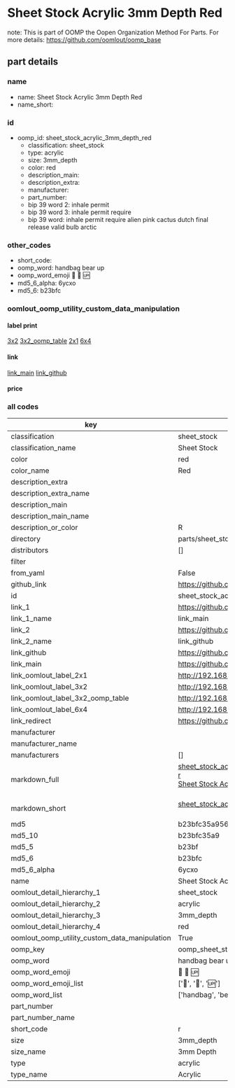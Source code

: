 # Sheet Stock Acrylic 3mm Depth Red  

note: This is part of OOMP the Oopen Organization Method For Parts. For more details: https://github.com/oomlout/oomp_base

##  part details
  







### name
* name: Sheet Stock Acrylic 3mm Depth Red
* name_short: 
### id
* oomp_id: sheet_stock_acrylic_3mm_depth_red
  * classification: sheet_stock
  * type: acrylic
  * size: 3mm_depth
  * color: red
  * description_main: 
  * description_extra: 
  * manufacturer: 
  * part_number: 
  * bip 39 word 2: inhale permit
  * bip 39 word 3: inhale permit require
  * bip 39 word: inhale permit require alien pink cactus dutch final release valid bulb arctic

### other_codes
* short_code: 
* oomp_word: handbag bear up
* oomp_word_emoji :handbag: :bear: :up:
* md5_6_alpha: 6ycxo
* md5_6: b23bfc






### oomlout_oomp_utility_custom_data_manipulation
#### label print
[3x2](http://192.168.1.245:1112/?label=oomp%206ycxo)
[3x2_oomp_table](http://192.168.1.108:1112/?label=oomp%206ycxo)
[2x1](http://192.168.1.242:1112/?label=oomp%206ycxo)
[6x4](http://192.168.1.55:1112/?label=oomp%206ycxo)    

#### link

[link_main](https://github.com/oomlout/oomlout_oomp_version_1_messy/tree/main/parts/sheet_stock_acrylic_3mm_depth_red) [link_github](https://github.com/oomlout/oomlout_oomp_version_1_messy/tree/main/parts/sheet_stock_acrylic_3mm_depth_red)                             

#### price







### all codes 
| key | value |  
| --- | --- |  
| classification | sheet_stock |  
| classification_name | Sheet Stock |  
| color | red |  
| color_name | Red |  
| description_extra |  |  
| description_extra_name |  |  
| description_main |  |  
| description_main_name |  |  
| description_or_color | R  |  
| directory | parts/sheet_stock_acrylic_3mm_depth_red |  
| distributors | [] |  
| filter |  |  
| from_yaml | False |  
| github_link | https://github.com/oomlout/oomlout_oomp_part_src/tree/main/parts/sheet_stock_acrylic_3mm_depth_red |  
| id | sheet_stock_acrylic_3mm_depth_red |  
| link_1 | https://github.com/oomlout/oomlout_oomp_version_1_messy/tree/main/parts/sheet_stock_acrylic_3mm_depth_red |  
| link_1_name | link_main |  
| link_2 | https://github.com/oomlout/oomlout_oomp_version_1_messy/tree/main/parts/sheet_stock_acrylic_3mm_depth_red |  
| link_2_name | link_github |  
| link_github | https://github.com/oomlout/oomlout_oomp_version_1_messy/tree/main/parts/sheet_stock_acrylic_3mm_depth_red |  
| link_main | https://github.com/oomlout/oomlout_oomp_version_1_messy/tree/main/parts/sheet_stock_acrylic_3mm_depth_red |  
| link_oomlout_label_2x1 | http://192.168.1.242:1112/?label=oomp%206ycxo |  
| link_oomlout_label_3x2 | http://192.168.1.245:1112/?label=oomp%206ycxo |  
| link_oomlout_label_3x2_oomp_table | http://192.168.1.108:1112/?label=oomp%206ycxo |  
| link_oomlout_label_6x4 | http://192.168.1.55:1112/?label=oomp%206ycxo |  
| link_redirect | https://github.com/oomlout/oomlout_oomp_version_1_messy/tree/main/parts/sheet_stock_acrylic_3mm_depth_red |  
| manufacturer |  |  
| manufacturer_name |  |  
| manufacturers | [] |  
| markdown_full | [sheet_stock_acrylic_3mm_depth_red](none)<br>[r](none)<br>[Sheet Stock Acrylic 3Mm Depth Red](none)<br><br> |  
| markdown_short | [sheet_stock_acrylic_3mm_depth_red](none)<br><br> |  
| md5 | b23bfc35a956888c805280656e28cb9d |  
| md5_10 | b23bfc35a9 |  
| md5_5 | b23bf |  
| md5_6 | b23bfc |  
| md5_6_alpha | 6ycxo |  
| name | Sheet Stock Acrylic 3mm Depth Red |  
| oomlout_detail_hierarchy_1 | sheet_stock |  
| oomlout_detail_hierarchy_2 | acrylic |  
| oomlout_detail_hierarchy_3 | 3mm_depth |  
| oomlout_detail_hierarchy_4 | red |  
| oomlout_oomp_utility_custom_data_manipulation | True |  
| oomp_key | oomp_sheet_stock_acrylic_3mm_depth_red |  
| oomp_word | handbag bear up |  
| oomp_word_emoji | :handbag: :bear: :up: |  
| oomp_word_emoji_list | [':handbag:', ':bear:', ':up:'] |  
| oomp_word_list | ['handbag', 'bear', 'up'] |  
| part_number |  |  
| part_number_name |  |  
| short_code | r |  
| size | 3mm_depth |  
| size_name | 3mm Depth |  
| type | acrylic |  
| type_name | Acrylic |  
